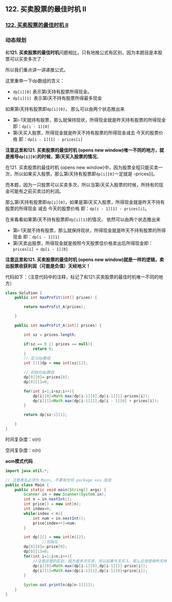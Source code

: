 ## 122. 买卖股票的最佳时机 II

### [122. 买卖股票的最佳时机 II](https://leetcode-cn.com/problems/best-time-to-buy-and-sell-stock-ii/)

### 动态规划

和**121. 买卖股票的最佳时机**问题相比，只有地推公式有区别，因为本题目是本股票可以买卖多次了：

所以我们重点讲一讲递推公式。

这里重申一下dp数组的含义：

- `dp[i][0]` 表示第i天持有股票所得现金。
- `dp[i][1] `表示第i天不持有股票所得最多现金

如果第i天持有股票即`dp[i][0]`， 那么可以由两个状态推出来

- 第i-1天就持有股票，那么就保持现状，所得现金就是昨天持有股票的所得现金 即：`dp[i - 1][0]`
- 第i天买入股票，所得现金就是昨天不持有股票的所得现金减去 今天的股票价格 即：`dp[i - 1][1] - prices[i]`

**注意这里和121. 买卖股票的最佳时机 (opens new window)唯一不同的地方，就是推导`dp[i][0]`的时候，第i天买入股票的情况**。

在121. 买卖股票的最佳时机 (opens new window)中，因为股票全程只能买卖一次，所以如果买入股票，那么第i天持有股票即`dp[i][0]`一定就是 -prices[i]。

而本题，因为一只股票可以买卖多次，所以当第i天买入股票的时候，所持有的现金可能有之前买卖过的利润。

那么第i天持有股票即`dp[i][0]`，如果是第i天买入股票，所得现金就是昨天不持有股票的所得现金 减去 今天的股票价格 即：`dp[i - 1][1] - prices[i]`。

在来看看如果第i天不持有股票即`dp[i][1]`的情况， 依然可以由两个状态推出来

- 第i-1天就不持有股票，那么就保持现状，所得现金就是昨天不持有股票的所得现金 即：`dp[i - 1][1]`
- 第i天卖出股票，所得现金就是按照今天股票佳价格卖出后所得现金即：`prices[i] + dp[i - 1][0]`

**注意这里和121. 买卖股票的最佳时机 (opens new window)就是一样的逻辑，卖出股票收获利润（可能是负值）天经地义！**

代码如下：（注意代码中的注释，标记了和121.买卖股票的最佳时机唯一不同的地方）

~~~java
class Solution {
    public int maxProfit(int[] prices) {

        return maxProfit_A(prices);

    }

    public int maxProfit_A(int[] prices) {

        int sz = prices.length;

        if(sz == 0 || prices == null){
            return 0;
        }
        // 定义dp数组
        int [][]dp = new int[sz][2];

        // 初始化dp数组
        dp[0][0]=-prices[0];
        dp[0][1]=0;

        for(int i=1;i<sz;i++){
            dp[i][0]=Math.max(dp[i-1][0],dp[i-1][1]-prices[i]);
            dp[i][1]=Math.max(dp[i-1][1],dp[i - 1][0] + prices[i]);
        }

        return dp[sz-1][1];

    }
}
~~~

时间复杂度：o(n)

空间复杂度：o(n)

**acm模式代码**

~~~java
import java.util.*;

// 注意类名必须为 Main, 不要有任何 package xxx 信息
public class Main {
    public static void main(String[] args) {
        Scanner in = new Scanner(System.in);
        int n = in.nextInt();
        int price[] = new int[n];
        int index=0;
        while(index < n){
            int num = in.nextInt();
            price[index++]=num;
        }

        int dp[][] = new int[n][2];
                //初始化
        dp[0][0]=-price[0];
        dp[0][1]=0;
        for(int i=1;i<n;i++){
            //注意这里的区别，因为是多次买卖，所以如果今天买入，那么应该使用昨天持有的钱减去今天买入价格
            dp[i][0]=Math.max(dp[i-1][0],dp[i-1][1]-price[i]);
            dp[i][1]=Math.max(dp[i-1][1],dp[i-1][0]+price[i]);
        }
        
        System.out.println(dp[n-1][1]);
    }
}
~~~

